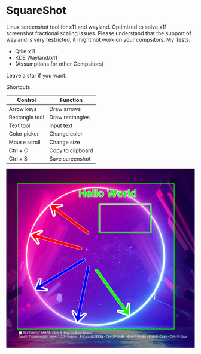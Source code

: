 # SquareShot
Linux screenshot tool for x11 and wayland. Optimized to solve x11 screenshot fractional scaling issues.
Please understand that the support of wayland is very restricted, it might not work on your compsitors.
My Tests:
- Qtile x11
- KDE Wayland/x11
- (Assumptions for other Compsitors)

Leave a star if you want.

Shortcuts. 

| **Control**        | **Function**                   |
|--------------------|--------------------------------|
| Arrow keys         | Draw arrows                    |
| Rectangle tool     | Draw rectangles                |
| Text tool          | Input text                     |
| Color picker       | Change color                   |
| Mouse scroll       | Change size                    |
| Ctrl + C           | Copy to clipboard              |
| Ctrl + S           | Save screenshot                  |

![](/pics/1.png)
